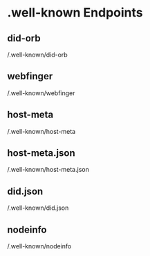 # .well-known Endpoints

## did-orb

/.well-known/did-orb

## webfinger

/.well-known/webfinger

## host-meta

/.well-known/host-meta

## host-meta.json

/.well-known/host-meta.json

## did.json

/.well-known/did.json

## nodeinfo

/.well-known/nodeinfo
